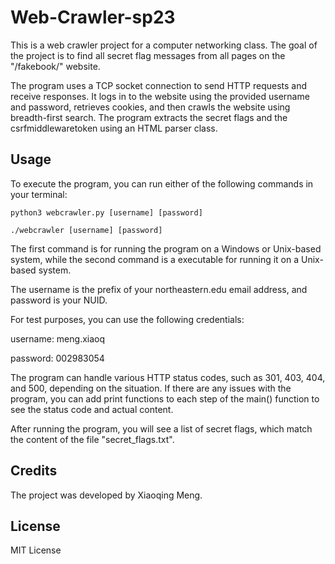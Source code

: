 # Web-Crawler-sp23

This is a web crawler project for a computer networking class. The goal of the project is to find all secret flag messages from all pages on the "/fakebook/" website.

The program uses a TCP socket connection to send HTTP requests and receive responses. It logs in to the website using the provided username and password, retrieves cookies, and then crawls the website using breadth-first search. The program extracts the secret flags and the csrfmiddlewaretoken using an HTML parser class.

## Usage

To execute the program, you can run either of the following commands in your terminal:

`python3 webcrawler.py [username] [password]`

`./webcrawler [username] [password]`

The first command is for running the program on a Windows or Unix-based system, while the second command is a executable for running it on a Unix-based system.

The username is the prefix of your northeastern.edu email address, and password is your NUID.

For test purposes, you can use the following credentials:

username: meng.xiaoq

password: 002983054

The program can handle various HTTP status codes, such as 301, 403, 404, and 500, depending on the situation. If there are any issues with the program, you can add print functions to each step of the main() function to see the status code and actual content.

After running the program, you will see a list of secret flags, which match the content of the file "secret_flags.txt".

## Credits

The project was developed by Xiaoqing Meng.

## License

MIT License

